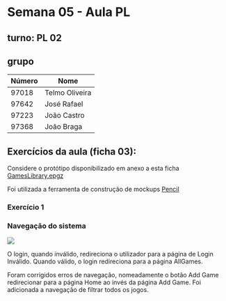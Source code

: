 # Semana 05 - Aula PL
## turno:  PL 02 

## grupo 
|Número | Nome |
|-------|-----------------------| 
|  97018  | Telmo Oliveira |
| 97642  | José Rafael |
| 97223  | João Castro |
| 97368  | João Braga |

## Exercícios da aula (ficha 03):
Considere o protótipo disponibilizado em anexo a esta ficha   
[GamesLibrary.epgz](GamesLibrary.epgz)

Foi utilizada a ferramenta de construção de mockups [Pencil](http://pencil.evolus.vn/)


### Exercício 1 

### Navegação do sistema

<img src="navegacao2.JPG"/>

O login, quando inválido, redireciona o utilizador para a página de Login Inválido. Quando válido, o login redireciona para a página AllGames.

Foram corrigidos erros de navegação, nomeadamente o botão Add Game redirecionar para a página Home ao invés da página Add Game.
Foi adicionada a navegação de filtrar todos os jogos.
